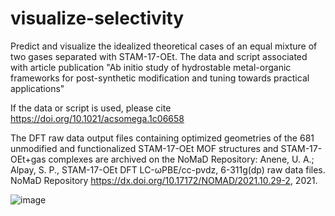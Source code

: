 # visualize-selectivity
Predict and visualize the idealized theoretical cases of an equal mixture of two gases separated with STAM-17-OEt.
The data and script associated with article publication "Ab initio study of hydrostable metal-organic frameworks for post-synthetic modification and tuning towards practical applications"

If the data or script is used, please cite https://doi.org/10.1021/acsomega.1c06658 

The DFT raw data output files containing optimized geometries of the 681 unmodified and functionalized STAM-17-OEt MOF structures and STAM-17-OEt+gas complexes are archived on the NoMaD Repository: Anene, U. A.; Alpay, S. P., STAM-17-OEt DFT LC-ωPBE/cc-pvdz, 6-311g(dp) raw data files. NoMaD Repository  https://dx.doi.org/10.17172/NOMAD/2021.10.29-2, 2021. 

![image](https://user-images.githubusercontent.com/48795507/148334935-0c2fb6a8-f682-4a3b-9ca2-a479561cabca.png)
